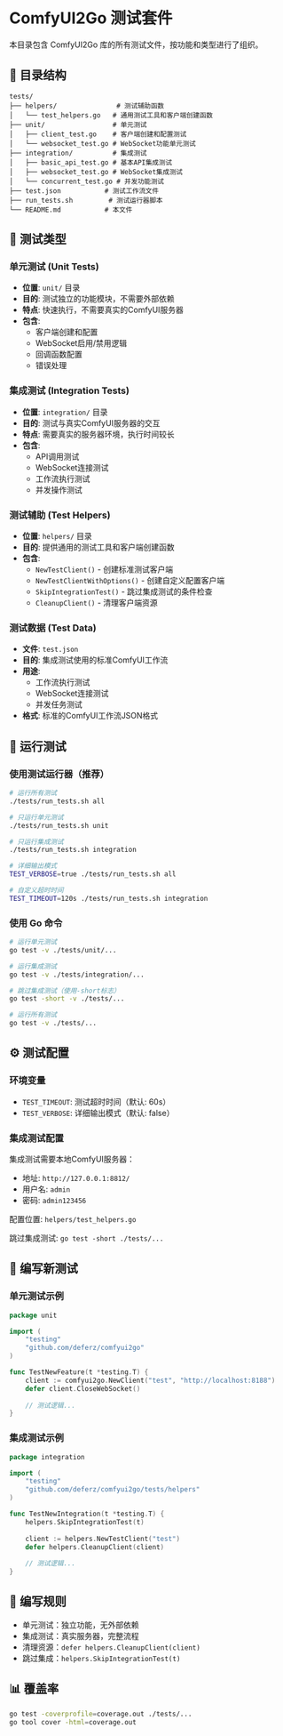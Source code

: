 # ComfyUI2Go 测试套件

本目录包含 ComfyUI2Go 库的所有测试文件，按功能和类型进行了组织。

## 📁 目录结构

```
tests/
├── helpers/               # 测试辅助函数
│   └── test_helpers.go   # 通用测试工具和客户端创建函数
├── unit/                 # 单元测试
│   ├── client_test.go    # 客户端创建和配置测试
│   └── websocket_test.go # WebSocket功能单元测试
├── integration/          # 集成测试
│   ├── basic_api_test.go # 基本API集成测试
│   ├── websocket_test.go # WebSocket集成测试
│   └── concurrent_test.go # 并发功能测试
├── test.json           # 测试工作流文件
├── run_tests.sh         # 测试运行器脚本
└── README.md           # 本文件
```

## 🧪 测试类型

### 单元测试 (Unit Tests)
- **位置**: `unit/` 目录
- **目的**: 测试独立的功能模块，不需要外部依赖
- **特点**: 快速执行，不需要真实的ComfyUI服务器
- **包含**:
  - 客户端创建和配置
  - WebSocket启用/禁用逻辑
  - 回调函数配置
  - 错误处理

### 集成测试 (Integration Tests)  
- **位置**: `integration/` 目录
- **目的**: 测试与真实ComfyUI服务器的交互
- **特点**: 需要真实的服务器环境，执行时间较长
- **包含**:
  - API调用测试
  - WebSocket连接测试
  - 工作流执行测试
  - 并发操作测试

### 测试辅助 (Test Helpers)
- **位置**: `helpers/` 目录
- **目的**: 提供通用的测试工具和客户端创建函数
- **包含**:
  - `NewTestClient()` - 创建标准测试客户端
  - `NewTestClientWithOptions()` - 创建自定义配置客户端
  - `SkipIntegrationTest()` - 跳过集成测试的条件检查
  - `CleanupClient()` - 清理客户端资源

### 测试数据 (Test Data)
- **文件**: `test.json`
- **目的**: 集成测试使用的标准ComfyUI工作流
- **用途**: 
  - 工作流执行测试
  - WebSocket连接测试
  - 并发任务测试
- **格式**: 标准的ComfyUI工作流JSON格式

## 🚀 运行测试

### 使用测试运行器（推荐）

```bash
# 运行所有测试
./tests/run_tests.sh all

# 只运行单元测试
./tests/run_tests.sh unit

# 只运行集成测试
./tests/run_tests.sh integration

# 详细输出模式
TEST_VERBOSE=true ./tests/run_tests.sh all

# 自定义超时时间
TEST_TIMEOUT=120s ./tests/run_tests.sh integration
```

### 使用 Go 命令

```bash
# 运行单元测试
go test -v ./tests/unit/...

# 运行集成测试
go test -v ./tests/integration/...

# 跳过集成测试（使用-short标志）
go test -short -v ./tests/...

# 运行所有测试
go test -v ./tests/...
```

## ⚙️ 测试配置

### 环境变量

- `TEST_TIMEOUT`: 测试超时时间（默认: 60s）
- `TEST_VERBOSE`: 详细输出模式（默认: false）

### 集成测试配置

集成测试需要本地ComfyUI服务器：
- 地址: `http://127.0.0.1:8812/`  
- 用户名: `admin`
- 密码: `admin123456`

配置位置: `helpers/test_helpers.go`

跳过集成测试: `go test -short ./tests/...`

## 📝 编写新测试

### 单元测试示例

```go
package unit

import (
    "testing"
    "github.com/deferz/comfyui2go"
)

func TestNewFeature(t *testing.T) {
    client := comfyui2go.NewClient("test", "http://localhost:8188")
    defer client.CloseWebSocket()
    
    // 测试逻辑...
}
```

### 集成测试示例

```go
package integration

import (
    "testing"
    "github.com/deferz/comfyui2go/tests/helpers"
)

func TestNewIntegration(t *testing.T) {
    helpers.SkipIntegrationTest(t)
    
    client := helpers.NewTestClient("test")
    defer helpers.CleanupClient(client)
    
    // 测试逻辑...
}
```

## 🔧 编写规则

- 单元测试：独立功能，无外部依赖
- 集成测试：真实服务器，完整流程
- 清理资源：`defer helpers.CleanupClient(client)`
- 跳过集成：`helpers.SkipIntegrationTest(t)`

## 📊 覆盖率

```bash
go test -coverprofile=coverage.out ./tests/...
go tool cover -html=coverage.out
```
